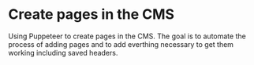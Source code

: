 # Create pages in the CMS
Using Puppeteer to create pages in the CMS. The goal is to automate the process of adding pages and to add everthing necessary to get them working including saved headers.